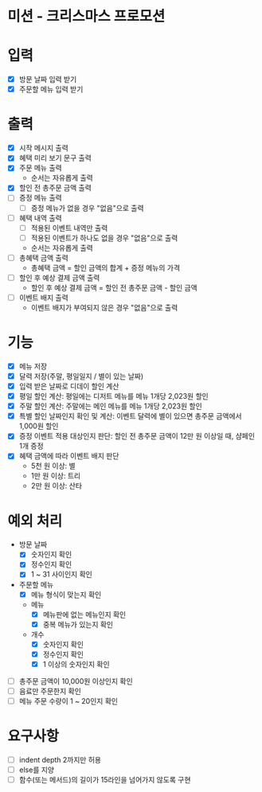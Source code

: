 # 미션 - 크리스마스 프로모션

# 입력

- [x] 방문 날짜 입력 받기
- [x] 주문할 메뉴 입력 받기

# 출력

- [x] 시작 메시지 출력
- [x] 혜택 미리 보기 문구 출력
- [x] 주문 메뉴 출력
  - 순서는 자유롭게 출력
- [x] 할인 전 총주문 금액 출력
- [ ] 증정 메뉴 출력
  - [ ] 증정 메뉴가 없을 경우 "없음"으로 출력
- [ ] 혜택 내역 출력
  - [ ] 적용된 이벤트 내역만 출력
  - [ ] 적용된 이벤트가 하나도 없을 경우 "없음"으로 출력
  - 순서는 자유롭게 출력
- [ ] 총혜택 금액 출력
  - 총혜택 금액 = 할인 금액의 합계 + 증정 메뉴의 가격
- [ ] 할인 후 예상 결제 금액 출력
  - 할인 후 예상 결제 금액 = 할인 전 총주문 금액 - 할인 금액
- [ ] 이벤트 배지 출력
  - 이벤트 배지가 부여되지 않은 경우 "없음"으로 출력

# 기능

- [x] 메뉴 저장
- [x] 달력 저장(주말, 평일일지 / 별이 있는 날짜)
- [x] 입력 받은 날짜로 디데이 할인 계산
- [x] 평일 할인 계산: 평일에는 디저트 메뉴를 메뉴 1개당 2,023원 할인
- [x] 주말 할인 계산: 주말에는 메인 메뉴를 메뉴 1개당 2,023원 할인
- [x] 특별 할인 날짜인지 확인 및 계산: 이벤트 달력에 별이 있으면 총주문 금액에서 1,000원 할인
- [x] 증정 이벤트 적용 대상인지 판단: 할인 전 총주문 금액이 12만 원 이상일 때, 샴페인 1개 증정
- [x] 혜택 금액에 따라 이벤트 배지 판단
  - 5천 원 이상: 별
  - 1만 원 이상: 트리
  - 2만 원 이상: 산타

# 예외 처리

- 방문 날짜
  - [x] 숫자인지 확인
  - [x] 정수인지 확인
  - [x] 1 ~ 31 사이인지 확인
- 주문할 메뉴
  - [x] 메뉴 형식이 맞는지 확인
  - 메뉴
    - [x] 메뉴판에 없는 메뉴인지 확인
    - [x] 중복 메뉴가 있는지 확인
  - 개수
    - [x] 숫자인지 확인
    - [x] 정수인지 확인
    - [x] 1 이상의 숫자인지 확인
- [ ] 총주문 금액이 10,000원 이상인지 확인
- [ ] 음료만 주문한지 확인
- [ ] 메뉴 주문 수량이 1 ~ 20인지 확인

# 요구사항

- [ ] indent depth 2까지만 허용
- [ ] else를 지양
- [ ] 함수(또는 메서드)의 길이가 15라인을 넘어가지 않도록 구현
